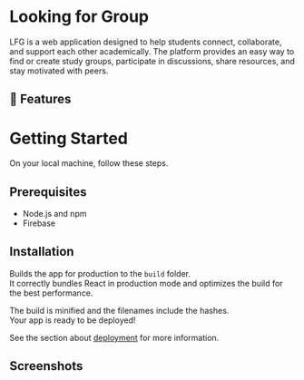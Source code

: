 # Looking for Group

LFG is a web application designed to help students connect, collaborate, and support each other academically. The platform provides an easy way to find or create study groups, participate in discussions, share resources, and stay motivated with peers.


## 🌟 Features


# Getting Started

On your local machine, follow these steps.

## Prerequisites

* Node.js and npm 
* Firebase

## Installation

Builds the app for production to the `build` folder.\
It correctly bundles React in production mode and optimizes the build for the best performance.

The build is minified and the filenames include the hashes.\
Your app is ready to be deployed!

See the section about [deployment](https://facebook.github.io/create-react-app/docs/deployment) for more information.

## Screenshots
